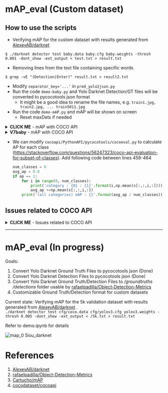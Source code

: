 # mAP_eval (Custom dataset)

## How to use the scripts

- Verifying mAP for the custom dataset with results generated from [AlexeyAB/darknet](https://github.com/AlexeyAB/darknet)

```
$ ./darknet detector test baby.data baby.cfg baby.weights -thresh 0.001 -dont_show -ext_output < test.txt > result.txt
```

- Removing lines from the text file containing specific words

```
$ grep -vE "(Detection|Enter)" result.txt > result2.txt
```

- Modify `separator_key='...'` in `pred_yolo2json.py`
- Run the code `demo-baby.py` and Yolo Darknet Detection/GT files will be converted to pycocotools json format
  - It might be a good idea to rename the file names, e.g. `train1.jpg, train2.jpg, ... train5011.jpg`
- Run the code `demo-mAP.py`  and mAP will be shown on screen
  - Reset maxDets if needed

<details><summary><b>CLICK ME</b> - mAP with COCO API</summary>

- mAP with pycocotools (baby-v4) train
  - Reset maxDets `cocoEval.params.maxDets = [1, 100, 1000]`
  - mAP@[IoU=0.50] with Darknet **97.61 %**

```
 Average Precision  (AP) @[ IoU=0.50:0.95 | area=   all | maxDets=100  ] = 0.704
 Average Precision  (AP) @[ IoU=0.50      | area=   all | maxDets=1000 ] = 0.971
 Average Precision  (AP) @[ IoU=0.75      | area=   all | maxDets=1000 ] = 0.850
 Average Precision  (AP) @[ IoU=0.50:0.95 | area= small | maxDets=1000 ] = 0.580
 Average Precision  (AP) @[ IoU=0.50:0.95 | area=medium | maxDets=1000 ] = 0.739
 Average Precision  (AP) @[ IoU=0.50:0.95 | area= large | maxDets=1000 ] = 0.805
 Average Recall     (AR) @[ IoU=0.50:0.95 | area=   all | maxDets=  1  ] = 0.388
 Average Recall     (AR) @[ IoU=0.50:0.95 | area=   all | maxDets=100  ] = 0.751
 Average Recall     (AR) @[ IoU=0.50:0.95 | area=   all | maxDets=1000 ] = 0.755
 Average Recall     (AR) @[ IoU=0.50:0.95 | area= small | maxDets=1000 ] = 0.645
 Average Recall     (AR) @[ IoU=0.50:0.95 | area=medium | maxDets=1000 ] = 0.788
 Average Recall     (AR) @[ IoU=0.50:0.95 | area= large | maxDets=1000 ] = 0.848
```

- mAP with pycocotools (baby-v4) validation
  - mAP@[IoU=0.50] with Darknet **96.64 %**

```
 Average Precision  (AP) @[ IoU=0.50:0.95 | area=   all | maxDets=100 ] = 0.685
 Average Precision  (AP) @[ IoU=0.50      | area=   all | maxDets=100 ] = 0.962
 Average Precision  (AP) @[ IoU=0.75      | area=   all | maxDets=100 ] = 0.821
 Average Precision  (AP) @[ IoU=0.50:0.95 | area= small | maxDets=100 ] = 0.554
 Average Precision  (AP) @[ IoU=0.50:0.95 | area=medium | maxDets=100 ] = 0.708
 Average Precision  (AP) @[ IoU=0.50:0.95 | area= large | maxDets=100 ] = 0.783
 Average Recall     (AR) @[ IoU=0.50:0.95 | area=   all | maxDets=  1 ] = 0.380
 Average Recall     (AR) @[ IoU=0.50:0.95 | area=   all | maxDets= 10 ] = 0.707
 Average Recall     (AR) @[ IoU=0.50:0.95 | area=   all | maxDets=100 ] = 0.745
 Average Recall     (AR) @[ IoU=0.50:0.95 | area= small | maxDets=100 ] = 0.626
 Average Recall     (AR) @[ IoU=0.50:0.95 | area=medium | maxDets=100 ] = 0.765
 Average Recall     (AR) @[ IoU=0.50:0.95 | area= large | maxDets=100 ] = 0.827
```

- mAP with pycocotools (car-v4-tiny) train
  - mAP@[IoU=0.50] with Darknet **95.95 %**

```
 Average Precision  (AP) @[ IoU=0.50:0.95 | area=   all | maxDets=100 ] = 0.753
 Average Precision  (AP) @[ IoU=0.50      | area=   all | maxDets=100 ] = 0.956
 Average Precision  (AP) @[ IoU=0.75      | area=   all | maxDets=100 ] = 0.913
 Average Precision  (AP) @[ IoU=0.50:0.95 | area= small | maxDets=100 ] = 0.636
 Average Precision  (AP) @[ IoU=0.50:0.95 | area=medium | maxDets=100 ] = 0.810
 Average Precision  (AP) @[ IoU=0.50:0.95 | area= large | maxDets=100 ] = 0.850
 Average Recall     (AR) @[ IoU=0.50:0.95 | area=   all | maxDets=  1 ] = 0.702
 Average Recall     (AR) @[ IoU=0.50:0.95 | area=   all | maxDets= 10 ] = 0.796
 Average Recall     (AR) @[ IoU=0.50:0.95 | area=   all | maxDets=100 ] = 0.796
 Average Recall     (AR) @[ IoU=0.50:0.95 | area= small | maxDets=100 ] = 0.696
 Average Recall     (AR) @[ IoU=0.50:0.95 | area=medium | maxDets=100 ] = 0.848
 Average Recall     (AR) @[ IoU=0.50:0.95 | area= large | maxDets=100 ] = 0.875
```

- mAP with pycocotools (car-v4-tiny) validation
  - mAP@[IoU=0.50] with Darknet **99.81 %**

```
 Average Precision  (AP) @[ IoU=0.50:0.95 | area=   all | maxDets=100 ] = 0.625
 Average Precision  (AP) @[ IoU=0.50      | area=   all | maxDets=100 ] = 0.997
 Average Precision  (AP) @[ IoU=0.75      | area=   all | maxDets=100 ] = 0.705
 Average Precision  (AP) @[ IoU=0.50:0.95 | area= small | maxDets=100 ] = 0.464
 Average Precision  (AP) @[ IoU=0.50:0.95 | area=medium | maxDets=100 ] = 0.628
 Average Precision  (AP) @[ IoU=0.50:0.95 | area= large | maxDets=100 ] = 0.717
 Average Recall     (AR) @[ IoU=0.50:0.95 | area=   all | maxDets=  1 ] = 0.645
 Average Recall     (AR) @[ IoU=0.50:0.95 | area=   all | maxDets= 10 ] = 0.692
 Average Recall     (AR) @[ IoU=0.50:0.95 | area=   all | maxDets=100 ] = 0.692
 Average Recall     (AR) @[ IoU=0.50:0.95 | area= small | maxDets=100 ] = 0.578
 Average Recall     (AR) @[ IoU=0.50:0.95 | area=medium | maxDets=100 ] = 0.695
 Average Recall     (AR) @[ IoU=0.50:0.95 | area= large | maxDets=100 ] = 0.717
```

- mAP with pycocotools (emotion-v4-tiny) validation
  - mAP@[IoU=0.50] with Darknet **68.22 %**

```
 Average Precision  (AP) @[ IoU=0.50:0.95 | area=   all | maxDets=100 ] = 0.484
 Average Precision  (AP) @[ IoU=0.50      | area=   all | maxDets=100 ] = 0.683
 Average Precision  (AP) @[ IoU=0.75      | area=   all | maxDets=100 ] = 0.635
 Average Precision  (AP) @[ IoU=0.50:0.95 | area= small | maxDets=100 ] = 0.568
 Average Precision  (AP) @[ IoU=0.50:0.95 | area=medium | maxDets=100 ] = 0.464
 Average Precision  (AP) @[ IoU=0.50:0.95 | area= large | maxDets=100 ] = 0.479
 Average Recall     (AR) @[ IoU=0.50:0.95 | area=   all | maxDets=  1 ] = 0.761
 Average Recall     (AR) @[ IoU=0.50:0.95 | area=   all | maxDets= 10 ] = 0.761
 Average Recall     (AR) @[ IoU=0.50:0.95 | area=   all | maxDets=100 ] = 0.761
 Average Recall     (AR) @[ IoU=0.50:0.95 | area= small | maxDets=100 ] = 0.746
 Average Recall     (AR) @[ IoU=0.50:0.95 | area=medium | maxDets=100 ] = 0.709
 Average Recall     (AR) @[ IoU=0.50:0.95 | area= large | maxDets=100 ] = 0.770
```

</details>

<details><summary><b>V7baby</b> - mAP with COCO API</summary>

- mAP with pycocotools images291
  - yolov4

```
 Average Precision  (AP) @[ IoU=0.50:0.95 | area=   all | maxDets=100 ] = 0.880
 Average Precision  (AP) @[ IoU=0.50      | area=   all | maxDets=100 ] = 0.994
 Average Precision  (AP) @[ IoU=0.75      | area=   all | maxDets=100 ] = 0.983
 Average Precision  (AP) @[ IoU=0.50:0.95 | area= small | maxDets=100 ] = 0.716
 Average Precision  (AP) @[ IoU=0.50:0.95 | area=medium | maxDets=100 ] = 0.883
 Average Precision  (AP) @[ IoU=0.50:0.95 | area= large | maxDets=100 ] = 0.923
 Average Recall     (AR) @[ IoU=0.50:0.95 | area=   all | maxDets=  1 ] = 0.406
 Average Recall     (AR) @[ IoU=0.50:0.95 | area=   all | maxDets= 10 ] = 0.907
 Average Recall     (AR) @[ IoU=0.50:0.95 | area=   all | maxDets=100 ] = 0.908
 Average Recall     (AR) @[ IoU=0.50:0.95 | area= small | maxDets=100 ] = 0.760
 Average Recall     (AR) @[ IoU=0.50:0.95 | area=medium | maxDets=100 ] = 0.910
 Average Recall     (AR) @[ IoU=0.50:0.95 | area= large | maxDets=100 ] = 0.949

 AP@[ IoU=0.50 ] (%)
 ***********************
 Category :  AH  : 98.86
 Category :  BH  : 100.00

 AP@[ IoU=0.50:0.95 ] (%)
 ***********************
 Category :  AH  : 83.22
 Category :  BH  : 92.80
```

- mAP with pycocotools images291
  - yolov5x

```
               Class     Images     Labels          P          R     mAP@.5 mAP@.5:.95:
                 all        291        951      0.998      0.998      0.997       0.92
           AdultHead        291        678      0.999      0.996      0.997      0.888
        RealBabyHead        291        273      0.998          1      0.996      0.952
```

- mAP with pycocotools validation
  - yolov4

```
 Average Precision  (AP) @[ IoU=0.50:0.95 | area=   all | maxDets=100 ] = 0.686
 Average Precision  (AP) @[ IoU=0.50      | area=   all | maxDets=100 ] = 0.963
 Average Precision  (AP) @[ IoU=0.75      | area=   all | maxDets=100 ] = 0.822
 Average Precision  (AP) @[ IoU=0.50:0.95 | area= small | maxDets=100 ] = 0.556
 Average Precision  (AP) @[ IoU=0.50:0.95 | area=medium | maxDets=100 ] = 0.709
 Average Precision  (AP) @[ IoU=0.50:0.95 | area= large | maxDets=100 ] = 0.781
 Average Recall     (AR) @[ IoU=0.50:0.95 | area=   all | maxDets=  1 ] = 0.379
 Average Recall     (AR) @[ IoU=0.50:0.95 | area=   all | maxDets= 10 ] = 0.706
 Average Recall     (AR) @[ IoU=0.50:0.95 | area=   all | maxDets=100 ] = 0.745
 Average Recall     (AR) @[ IoU=0.50:0.95 | area= small | maxDets=100 ] = 0.625
 Average Recall     (AR) @[ IoU=0.50:0.95 | area=medium | maxDets=100 ] = 0.766
 Average Recall     (AR) @[ IoU=0.50:0.95 | area= large | maxDets=100 ] = 0.827

 AP@[ IoU=0.50 ] (%)
 ***********************
 Category :  B   : 97.19
 Category :  Y   : 94.91
 Category :  W   : 95.98
 Category :  R   : 94.06
 Category :  AH  : 96.48
 Category :  BH  : 98.92

 AP@[ IoU=0.50:0.95 ] (%)
 ***********************
 Category :  B   : 66.65
 Category :  Y   : 62.23
 Category :  W   : 64.49
 Category :  R   : 62.97
 Category :  AH  : 70.71
 Category :  BH  : 84.40
```

- mAP with pycocotools validation
  - yolov5x

```
               Class     Images     Labels          P          R     mAP@.5 mAP@.5:.95:
                 all       3401       7804      0.961      0.924      0.963      0.726
                blue       3401        559      0.963      0.937      0.971      0.689
              yellow       3401        813      0.943      0.894      0.944      0.653
               white       3401        786      0.957       0.91      0.957      0.672
                 red       3401        749      0.938      0.888      0.942      0.654
           AdultHead       3401       2349      0.967      0.927      0.967      0.766
        RealBabyHead       3401       2548      0.997      0.991      0.996      0.918
```

</details>


- We can modify `cocoapi/PythonAPI/pycocotools/cocoeval.py` to calculate AP for each class (https://stackoverflow.com/questions/56247323/coco-api-evaluation-for-subset-of-classes). Add following code between lines 458-464

    ```python
    num_classes = 6
    avg_ap = 0.0
    if ap == 1:
        for i in range(0, num_classes):
            print('category : {0} : {1}'.format(i,np.mean(s[:,:,i,:])))
            avg_ap +=np.mean(s[:,:,i,:])
        print('(all categories) mAP : {}'.format(avg_ap / num_classes))
    ```

## Issues related to COCO API

<details><summary><b>CLICK ME</b> - Issues related to COCO API</summary>

- https://github.com/AlexeyAB/darknet/issues/2140
- https://github.com/AlexeyAB/darknet/issues/3094
- https://github.com/AlexeyAB/darknet/issues/7808
- https://github.com/AlexeyAB/darknet/issues/2145
- https://github.com/AlexeyAB/darknet/issues/5643

</details>

---

# mAP_eval (In progress)

Goals:
1. Convert Yolo Darknet Ground Truth Files to pycocotools json (Done)
2. Convert Yolo Darknet Detection Files to pycocotools json (Done)
3. Convert Yolo Darknet Ground Truth/Detection Files to */groundtruths /detections* folder usable by [rafaelpadilla/Object-Detection-Metrics](https://github.com/rafaelpadilla/Object-Detection-Metrics)
4. Customizable Ground Truth/Detection format for custom datasets

Current state:
Verifying mAP for the 5k validation dataset with results generated from [AlexeyAB/darknet](https://github.com/AlexeyAB/darknet) .  
`./darknet detector test cfg/coco.data cfg/yolov3.cfg yolov3.weights -thresh 0.005 -dont_show -ext_output < /5k.txt > result.txt`  

Refer to demo.ipynb for details

![map_0 5iou_darknet](https://user-images.githubusercontent.com/22487836/50642471-3afa9800-0fa6-11e9-89da-bb8fb294b863.png)



# References

1. [AlexeyAB/darknet](https://github.com/AlexeyAB/darknet)
2. [rafaelpadilla/Object-Detection-Metrics](https://github.com/rafaelpadilla/Object-Detection-Metrics)
3. [Cartucho/mAP](https://github.com/Cartucho/mAP)
4. [cocodataset/cocoapi](https://github.com/cocodataset/cocoapi)
